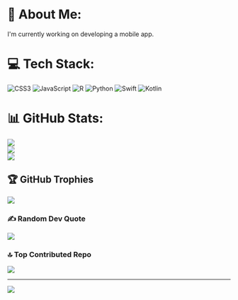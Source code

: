 # 💫 About Me:
I'm currently working on developing a mobile app. 


# 💻 Tech Stack:
![CSS3](https://img.shields.io/badge/css3-%231572B6.svg?style=for-the-badge&logo=css3&logoColor=white) ![JavaScript](https://img.shields.io/badge/javascript-%23323330.svg?style=for-the-badge&logo=javascript&logoColor=%23F7DF1E) ![R](https://img.shields.io/badge/r-%23276DC3.svg?style=for-the-badge&logo=r&logoColor=white) ![Python](https://img.shields.io/badge/python-3670A0?style=for-the-badge&logo=python&logoColor=ffdd54) ![Swift](https://img.shields.io/badge/swift-F54A2A?style=for-the-badge&logo=swift&logoColor=white) ![Kotlin](https://img.shields.io/badge/kotlin-%230095D5.svg?style=for-the-badge&logo=kotlin&logoColor=white)
# 📊 GitHub Stats:
![](https://github-readme-stats.vercel.app/api?username=sharholmes&theme=dark&hide_border=false&include_all_commits=true&count_private=false)<br/>
![](https://github-readme-streak-stats.herokuapp.com/?user=sharholmes&theme=dark&hide_border=false)<br/>
![](https://github-readme-stats.vercel.app/api/top-langs/?username=sharholmes&theme=dark&hide_border=false&include_all_commits=true&count_private=false&layout=compact)

## 🏆 GitHub Trophies
![](https://github-profile-trophy.vercel.app/?username=sharholmes&theme=radical&no-frame=false&no-bg=false&margin-w=4)

### ✍️ Random Dev Quote
![](https://quotes-github-readme.vercel.app/api?type=vetical&theme=radical)

### 🔝 Top Contributed Repo
![](https://github-contributor-stats.vercel.app/api?username=sharholmes&limit=5&theme=dark&combine_all_yearly_contributions=true)

---
[![](https://visitcount.itsvg.in/api?id=sharholmes&icon=0&color=0)](https://visitcount.itsvg.in)

<!-- Proudly created with GPRM ( https://gprm.itsvg.in ) -->

